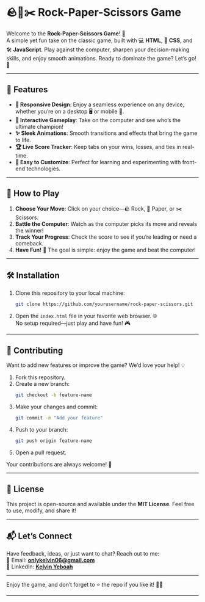 
# 🪨📄✂️ Rock-Paper-Scissors Game  

Welcome to the **Rock-Paper-Scissors Game**! 🎉  
A simple yet fun take on the classic game, built with 💻 **HTML**, 🎨 **CSS**, and 🛠️ **JavaScript**. Play against the computer, sharpen your decision-making skills, and enjoy smooth animations. Ready to dominate the game? Let’s go! 🚀  

---

## 🌟 Features  
- **🎨 Responsive Design**: Enjoy a seamless experience on any device, whether you’re on a desktop 🖥️ or mobile 📱.  
- **🤖 Interactive Gameplay**: Take on the computer and see who’s the ultimate champion!  
- **✨ Sleek Animations**: Smooth transitions and effects that bring the game to life.  
- **🏆 Live Score Tracker**: Keep tabs on your wins, losses, and ties in real-time.  
- **🎉 Easy to Customize**: Perfect for learning and experimenting with front-end technologies.  

---

## 🚀 How to Play  
1. **Choose Your Move**: Click on your choice—🪨 Rock, 📄 Paper, or ✂️ Scissors.  
2. **Battle the Computer**: Watch as the computer picks its move and reveals the winner!  
3. **Track Your Progress**: Check the score to see if you’re leading or need a comeback.  
4. **Have Fun!** 🎊 The goal is simple: enjoy the game and beat the computer!  

---

## 🛠️ Installation  

1. Clone this repository to your local machine:  
   ```bash  
   git clone https://github.com/yourusername/rock-paper-scissors.git  
   ```  

2. Open the `index.html` file in your favorite web browser. 🌐  
   No setup required—just play and have fun! 🎮  

---

## 🤝 Contributing  

Want to add new features or improve the game? We’d love your help! 💡  
1. Fork this repository.  
2. Create a new branch:  
   ```bash  
   git checkout -b feature-name  
   ```  
3. Make your changes and commit:  
   ```bash  
   git commit -m "Add your feature"  
   ```  
4. Push to your branch:  
   ```bash  
   git push origin feature-name  
   ```  
5. Open a pull request.  

Your contributions are always welcome! 🌟  

---

## 📜 License  

This project is open-source and available under the **MIT License**. Feel free to use, modify, and share it!  

---

## 📬 Let’s Connect  

Have feedback, ideas, or just want to chat? Reach out to me:  
📧 Email: **[onlykelvin06@gmail.com ](mailto:onlykelvin06@gmail.com)**  
💼 LinkedIn: **[Kelvin Yeboah]()**  
 
---

Enjoy the game, and don’t forget to ⭐ the repo if you like it! 🥳✨  

--- 



